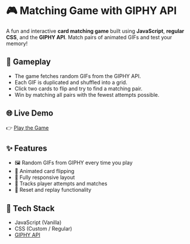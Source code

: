 # 🎮 Matching Game with GIPHY API

A fun and interactive **card matching game** built using **JavaScript**, **regular CSS**, and the **GIPHY API**. Match pairs of animated GIFs and test your memory!

## 🧠 Gameplay

- The game fetches random GIFs from the GIPHY API.
- Each GIF is duplicated and shuffled into a grid.
- Click two cards to flip and try to find a matching pair.
- Win by matching all pairs with the fewest attempts possible.

## 🌐 Live Demo

👉 [Play the Game](https://your-live-game-link.com)

## ✨ Features

- 🖼️ Random GIFs from GIPHY every time you play
- 🎨 Animated card flipping
- 📱 Fully responsive layout
- 🧩 Tracks player attempts and matches
- 🔁 Reset and replay functionality

## 🚀 Tech Stack

- JavaScript (Vanilla)
- CSS (Custom / Regular)
- [GIPHY API](https://developers.giphy.com/)
